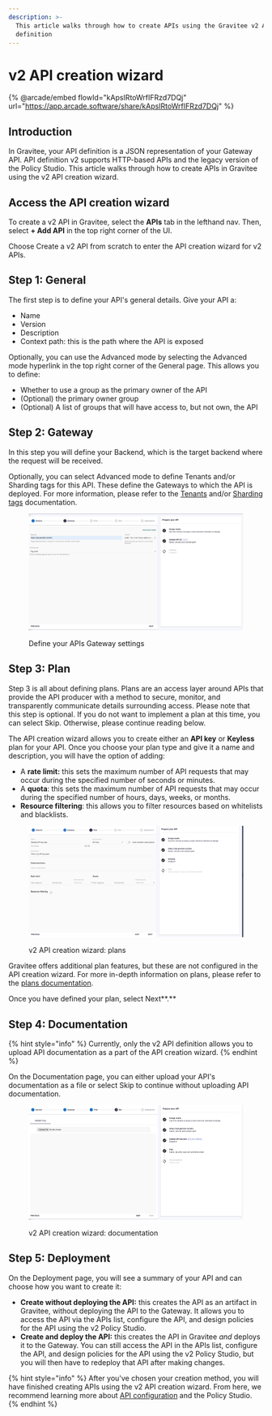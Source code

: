 ```yaml
---
description: >-
  This article walks through how to create APIs using the Gravitee v2 API
  definition
---
```


# v2 API creation wizard

{% @arcade/embed flowId="kApsIRtoWrfIFRzd7DQj" url="https://app.arcade.software/share/kApsIRtoWrfIFRzd7DQj" %}

## Introduction

In Gravitee, your API definition is a JSON representation of your Gateway API. API definition v2 supports HTTP-based APIs and the legacy version of the Policy Studio. This article walks through how to create APIs in Gravitee using the v2 API creation wizard.

## Access the API creation wizard

To create a v2 API in Gravitee, select the **APIs** tab in the lefthand nav. Then, select **+ Add API** in the top right corner of the UI.

Choose Create a v2 API from scratch to enter the API creation wizard for v2 APIs.

## Step 1: General

The first step is to define your API's general details. Give your API a:

* Name
* Version
* Description
* Context path: this is the path where the API is exposed

Optionally, you can use the Advanced mode by selecting the Advanced mode hyperlink in the top right corner of the General page. This allows you to define:

* Whether to use a group as the primary owner of the API
* (Optional) the primary owner group
* (Optional) A list of groups that will have access to, but not own, the API

## Step 2: Gateway

In this step you will define your Backend, which is the target backend where the request will be received.

Optionally, you can select Advanced mode to define Tenants and/or Sharding tags for this API. These define the Gateways to which the API is deployed. For more information, please refer to the [Tenants](broken-reference) and/or [Sharding tags](broken-reference) documentation.

<figure><img src="../../../.gitbook/assets/Screen Shot 2023-06-07 at 1.35.16 PM.png" alt=""><figcaption><p>Define your APIs Gateway settings</p></figcaption></figure>

## Step 3: Plan

Step 3 is all about defining plans. Plans are an access layer around APIs that provide the API producer with a method to secure, monitor, and transparently communicate details surrounding access. Please note that this step is optional. If you do not want to implement a plan at this time, you can select Skip. Otherwise, please continue reading below.

The API creation wizard allows you to create either an **API key** or **Keyless** plan for your API. Once you choose your plan type and give it a name and description, you will have the option of adding:

* A **rate limit:** this sets the maximum number of API requests that may occur during the specified number of seconds or minutes.
* A **quota**: this sets the maximum number of API requests that may occur during the specified number of hours, days, weeks, or months.
* **Resource filtering**: this allows you to filter resources based on whitelists and blacklists.

<figure><img src="../../../.gitbook/assets/Screen Shot 2023-06-07 at 1.43.11 PM.png" alt=""><figcaption><p>v2 API creation wizard: plans</p></figcaption></figure>

Gravitee offers additional plan features, but these are not configured in the API creation wizard. For more in-depth information on plans, please refer to the [plans documentation](broken-reference).

Once you have defined your plan, select Next\*\*.\*\*

## Step 4: Documentation

{% hint style="info" %}
Currently, only the v2 API definition allows you to upload API documentation as a part of the API creation wizard.
{% endhint %}

On the Documentation page, you can either upload your API's documentation as a file or select Skip to continue without uploading API documentation.

<figure><img src="../../../.gitbook/assets/Screen Shot 2023-06-07 at 1.43.58 PM.png" alt=""><figcaption><p>v2 API creation wizard: documentation</p></figcaption></figure>

## Step 5: Deployment

On the Deployment page, you will see a summary of your API and can choose how you want to create it:

* **Create without deploying the API:** this creates the API as an artifact in Gravitee, without deploying the API to the Gateway. It allows you to access the API via the APIs list, configure the API, and design policies for the API using the v2 Policy Studio.
* **Create and deploy the API:** this creates the API in Gravitee _and_ deploys it to the Gateway. You can still access the API in the APIs list, configure the API, and design policies for the API using the v2 Policy Studio, but you will then have to redeploy that API after making changes.

{% hint style="info" %}
After you've chosen your creation method, you will have finished creating APIs using the v2 API creation wizard. From here, we recommend learning more about [API configuration](broken-reference) and the Policy Studio.
{% endhint %}
